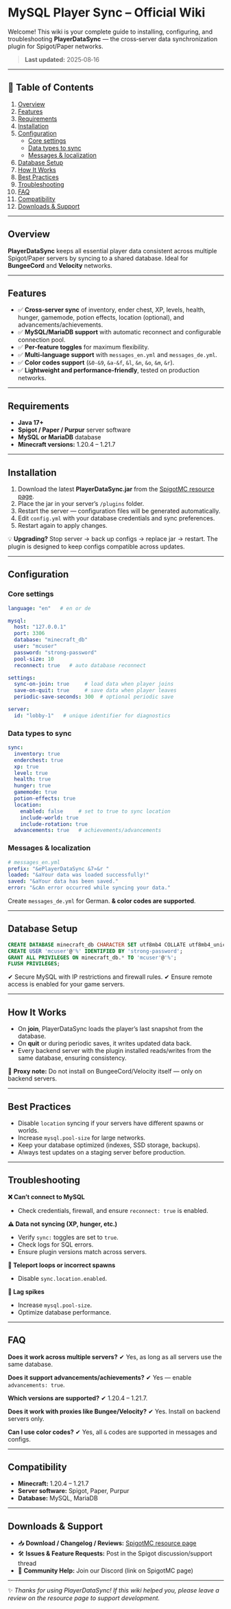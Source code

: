 # MySQL Player Sync – Official Wiki

Welcome! This wiki is your complete guide to installing, configuring, and troubleshooting **PlayerDataSync** — the cross‑server data synchronization plugin for Spigot/Paper networks.

> **Last updated:** 2025‑08‑16

***

## 📌 Table of Contents

1. [Overview](#overview)
2. [Features](#features)
3. [Requirements](#requirements)
4. [Installation](#installation)
5. [Configuration](#configuration)
   * [Core settings](#core-settings)
   * [Data types to sync](#data-types-to-sync)
   * [Messages & localization](#messages--localization)
6. [Database Setup](#database-setup)
7. [How It Works](#how-it-works)
8. [Best Practices](#best-practices)
9. [Troubleshooting](#troubleshooting)
10. [FAQ](#faq)
11. [Compatibility](#compatibility)
12. [Downloads & Support](#downloads--support)

***

## Overview

**PlayerDataSync** keeps all essential player data consistent across multiple Spigot/Paper servers by syncing to a shared database. Ideal for **BungeeCord** and **Velocity** networks.

***

## Features

* ✅ **Cross‑server sync** of inventory, ender chest, XP, levels, health, hunger, gamemode, potion effects, location (optional), and advancements/achievements.
* ✅ **MySQL/MariaDB support** with automatic reconnect and configurable connection pool.
* ✅ **Per‑feature toggles** for maximum flexibility.
* ✅ **Multi‑language support** with `messages_en.yml` and `messages_de.yml`.
* ✅ **Color codes support** (`&0-&9`, `&a-&f`, `&l`, `&n`, `&o`, `&m`, `&r`).
* ✅ **Lightweight and performance‑friendly**, tested on production networks.

***

## Requirements

* **Java 17+**
* **Spigot / Paper / Purpur** server software
* **MySQL or MariaDB** database
* **Minecraft versions:** 1.20.4 – 1.21.7

***

## Installation

1. Download the latest **PlayerDataSync.jar** from the [SpigotMC resource page](https://www.spigotmc.org/resources/playerdatasync-1-20-4-1-21-7-cross-server-data-synchronization.123166/).
2. Place the jar in your server’s `/plugins` folder.
3. Restart the server — configuration files will be generated automatically.
4. Edit `config.yml` with your database credentials and sync preferences.
5. Restart again to apply changes.

💡 **Upgrading?** Stop server → back up configs → replace jar → restart. The plugin is designed to keep configs compatible across updates.

***

## Configuration

### Core settings

```yaml
language: "en"   # en or de

mysql:
  host: "127.0.0.1"
  port: 3306
  database: "minecraft_db"
  user: "mcuser"
  password: "strong-password"
  pool-size: 10
  reconnect: true   # auto database reconnect

settings:
  sync-on-join: true     # load data when player joins
  save-on-quit: true     # save data when player leaves
  periodic-save-seconds: 300  # optional periodic save

server:
  id: "lobby-1"   # unique identifier for diagnostics
```

### Data types to sync

```yaml
sync:
  inventory: true
  enderchest: true
  xp: true
  level: true
  health: true
  hunger: true
  gamemode: true
  potion-effects: true
  location:
    enabled: false     # set to true to sync location
    include-world: true
    include-rotation: true
  advancements: true   # achievements/advancements
```

### Messages & localization

```yaml
# messages_en.yml
prefix: "&ePlayerDataSync &7»&r "
loaded: "&aYour data was loaded successfully!"
saved: "&aYour data has been saved."
error: "&cAn error occurred while syncing your data."
```

Create `messages_de.yml` for German. **& color codes are supported**.

***

## Database Setup

```sql
CREATE DATABASE minecraft_db CHARACTER SET utf8mb4 COLLATE utf8mb4_unicode_ci;
CREATE USER 'mcuser'@'%' IDENTIFIED BY 'strong-password';
GRANT ALL PRIVILEGES ON minecraft_db.* TO 'mcuser'@'%';
FLUSH PRIVILEGES;
```

✔ Secure MySQL with IP restrictions and firewall rules. ✔ Ensure remote access is enabled for your game servers.

***

## How It Works

* On **join**, PlayerDataSync loads the player’s last snapshot from the database.
* On **quit** or during periodic saves, it writes updated data back.
* Every backend server with the plugin installed reads/writes from the same database, ensuring consistency.

📌 **Proxy note:** Do not install on BungeeCord/Velocity itself — only on backend servers.

***

## Best Practices

* Disable `location` syncing if your servers have different spawns or worlds.
* Increase `mysql.pool-size` for large networks.
* Keep your database optimized (indexes, SSD storage, backups).
* Always test updates on a staging server before production.

***

## Troubleshooting

**❌ Can’t connect to MySQL**

* Check credentials, firewall, and ensure `reconnect: true` is enabled.

**⚠️ Data not syncing (XP, hunger, etc.)**

* Verify `sync:` toggles are set to `true`.
* Check logs for SQL errors.
* Ensure plugin versions match across servers.

**🔄 Teleport loops or incorrect spawns**

* Disable `sync.location.enabled`.

**🐢 Lag spikes**

* Increase `mysql.pool-size`.
* Optimize database performance.

***

## FAQ

**Does it work across multiple servers?** ✔ Yes, as long as all servers use the same database.

**Does it support advancements/achievements?** ✔ Yes — enable `advancements: true`.

**Which versions are supported?** ✔ 1.20.4 – 1.21.7.

**Does it work with proxies like Bungee/Velocity?** ✔ Yes. Install on backend servers only.

**Can I use color codes?** ✔ Yes, all `&` codes are supported in messages and configs.

***

## Compatibility

* **Minecraft:** 1.20.4 – 1.21.7
* **Server software:** Spigot, Paper, Purpur
* **Database:** MySQL, MariaDB

***

## Downloads & Support

* 📥 **Download / Changelog / Reviews:** [SpigotMC resource page](https://www.spigotmc.org/resources/playerdatasync-1-20-4-1-21-7-cross-server-data-synchronization.123166/)
* 🛠 **Issues & Feature Requests:** Post in the Spigot discussion/support thread
* 💬 **Community Help:** Join our Discord (link on SpigotMC page)

***

✨ _Thanks for using PlayerDataSync! If this wiki helped you, please leave a review on the resource page to support development._
